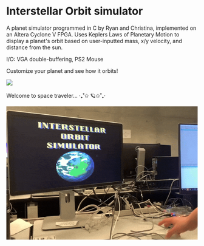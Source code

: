 # Interstellar Orbit simulator
A planet simulator programmed in C by Ryan and Christina, implemented on an Altera Cyclone V FPGA. Uses Keplers Laws of Planetary Motion to display a planet's orbit based on user-inputted mass, x/y velocity, and distance from the sun.

I/O: VGA double-buffering, PS2 Mouse


Customize your planet and see how it orbits!



![](https://github.com/christqna/planet-simulator/blob/main/images/orbitdemo.gif)






Welcome to space traveler... ‎‧₊˚✩ 🪐✩˚₊‧


![](https://github.com/christqna/planet-simulator/blob/main/images/startscreen.gif)
